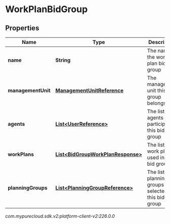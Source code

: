 # WorkPlanBidGroup


## Properties

| Name | Type | Description | Notes |
| ------------ | ------------- | ------------- | ------------- |
| **name** | **String** | The name of the work plan bid group |  |
| **managementUnit** | [**ManagementUnitReference**](ManagementUnitReference) | The management unit this bid group belongs to |  |
| **agents** | [**List&lt;UserReference&gt;**](UserReference) | The list of agents who participate in this bid group |  |
| **workPlans** | [**List&lt;BidGroupWorkPlanResponse&gt;**](BidGroupWorkPlanResponse) | The list of work plans used in this bid group |  |
| **planningGroups** | [**List&lt;PlanningGroupReference&gt;**](PlanningGroupReference) | The list of planning groups selected in this bid group |  |




_com.mypurecloud.sdk.v2:platform-client-v2:226.0.0_
